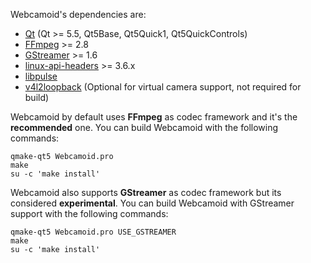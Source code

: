 Webcamoid's dependencies are:

* [Qt](https://qt-project.org/) (Qt >= 5.5, Qt5Base, Qt5Quick1, Qt5QuickControls)
* [FFmpeg](http://ffmpeg.org/) >= 2.8
* [GStreamer](http://gstreamer.freedesktop.org/) >= 1.6
* [linux-api-headers](http://www.gnu.org/software/libc) >= 3.6.x
* [libpulse](http://www.freedesktop.org/wiki/Software/PulseAudio)
* [v4l2loopback](https://github.com/umlaeute/v4l2loopback) (Optional for virtual camera support, not required for build)

Webcamoid by default uses **FFmpeg** as codec framework and it's the **recommended** one. You can build Webcamoid with the following commands:

    qmake-qt5 Webcamoid.pro
    make
    su -c 'make install'

Webcamoid also supports **GStreamer** as codec framework but its considered **experimental**. You can build Webcamoid with GStreamer support with the following commands:

    qmake-qt5 Webcamoid.pro USE_GSTREAMER
    make
    su -c 'make install'
